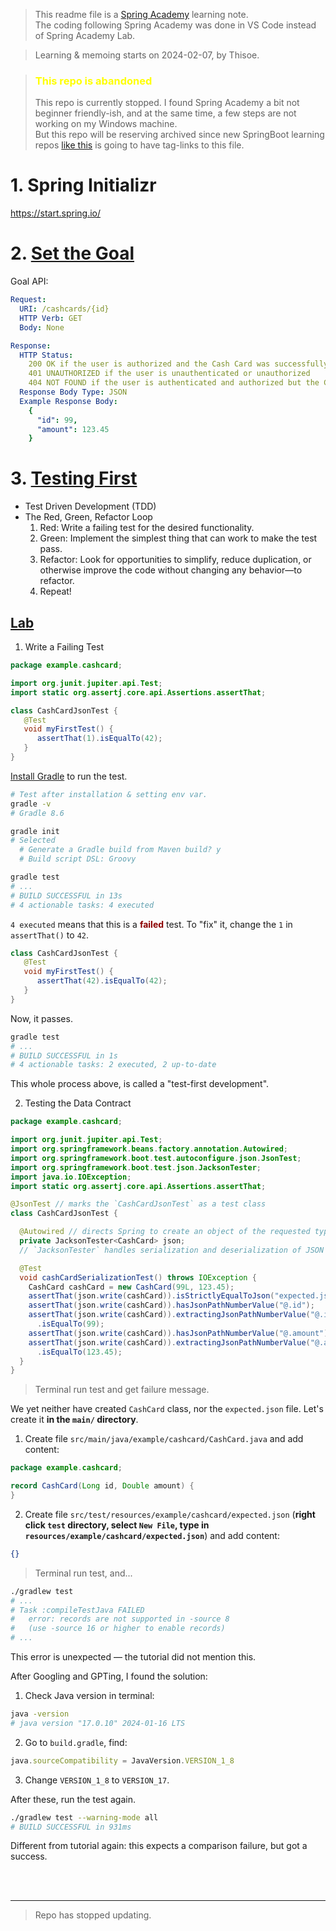 > This readme file is a [Spring Academy](https://spring.academy/) learning note. <br/> The coding following Spring Academy was done in VS Code instead of Spring Academy Lab.

> Learning & memoing starts on 2024-02-07, by Thisoe.

> ### <span style="color:yellow">This repo is abandoned</span>
> This repo is currently stopped. I found Spring Academy a bit not beginner friendly-ish, and at the same time, a few steps are not working on my Windows machine. <br/> But this repo will be reserving archived since new SpringBoot learning repos [like this](https://github.com/ThisoeCode/springboot-tut_following-devtiro) is going to have tag-links to this file.

# 1. Spring Initializr
https://start.spring.io/

# 2. [Set the Goal](https://spring.academy/courses/building-a-rest-api-with-spring-boot/lessons/data-contracts)
Goal API:
```yaml
Request:
  URI: /cashcards/{id}
  HTTP Verb: GET
  Body: None

Response:
  HTTP Status:
    200 OK if the user is authorized and the Cash Card was successfully retrieved
    401 UNAUTHORIZED if the user is unauthenticated or unauthorized
    404 NOT FOUND if the user is authenticated and authorized but the Cash Card cannot be found
  Response Body Type: JSON
  Example Response Body:
    {
      "id": 99,
      "amount": 123.45
    }
```

# 3. [Testing First](https://spring.academy/courses/building-a-rest-api-with-spring-boot/lessons/test-first)
- Test Driven Development (TDD)
- The Red, Green, Refactor Loop
  1. Red: Write a failing test for the desired functionality.
  2. Green: Implement the simplest thing that can work to make the test pass.
  3. Refactor: Look for opportunities to simplify, reduce duplication, or otherwise improve the code without changing any behavior—to refactor.
  4. Repeat!


## [Lab](https://spring.academy/courses/building-a-rest-api-with-spring-boot/lessons/test-first-lab/lab)

1. Write a Failing Test
```java
package example.cashcard;

import org.junit.jupiter.api.Test;
import static org.assertj.core.api.Assertions.assertThat;

class CashCardJsonTest {
   @Test
   void myFirstTest() {
      assertThat(1).isEqualTo(42);
   }
}
```

[Install Gradle](https://gradle.org/install/) to run the test.
```bash
# Test after installation & setting env var. 
gradle -v
# Gradle 8.6

gradle init
# Selected
  # Generate a Gradle build from Maven build? y
  # Build script DSL: Groovy

gradle test
# ...
# BUILD SUCCESSFUL in 13s
# 4 actionable tasks: 4 executed
```
`4 executed` means that this is a <span style='color:darkred'>**failed**</span> test.
To "fix" it, change the `1` in `assertThat()` to `42`.
```java
class CashCardJsonTest {
   @Test
   void myFirstTest() {
      assertThat(42).isEqualTo(42);
   }
}
```
Now, it passes.
```bash
gradle test
# ...
# BUILD SUCCESSFUL in 1s
# 4 actionable tasks: 2 executed, 2 up-to-date
```

This whole process above, is called a "test-first development".


2. Testing the Data Contract

```java
package example.cashcard;

import org.junit.jupiter.api.Test;
import org.springframework.beans.factory.annotation.Autowired;
import org.springframework.boot.test.autoconfigure.json.JsonTest;
import org.springframework.boot.test.json.JacksonTester;
import java.io.IOException;
import static org.assertj.core.api.Assertions.assertThat;

@JsonTest // marks the `CashCardJsonTest` as a test class
class CashCardJsonTest {

  @Autowired // directs Spring to create an object of the requested type
  private JacksonTester<CashCard> json;
  // `JacksonTester` handles serialization and deserialization of JSON objects

  @Test
  void cashCardSerializationTest() throws IOException {
    CashCard cashCard = new CashCard(99L, 123.45);
    assertThat(json.write(cashCard)).isStrictlyEqualToJson("expected.json");
    assertThat(json.write(cashCard)).hasJsonPathNumberValue("@.id");
    assertThat(json.write(cashCard)).extractingJsonPathNumberValue("@.id")
      .isEqualTo(99);
    assertThat(json.write(cashCard)).hasJsonPathNumberValue("@.amount");
    assertThat(json.write(cashCard)).extractingJsonPathNumberValue("@.amount")
      .isEqualTo(123.45);
  }
}
```

> Terminal run test and get failure message.

We yet neither have created `CashCard` class, nor the `expected.json` file. Let's create it **in the `main/` directory**.

  1. Create file `src/main/java/example/cashcard/CashCard.java` and add content:
```java
package example.cashcard;

record CashCard(Long id, Double amount) {
}
```
  2. Create file `src/test/resources/example/cashcard/expected.json` (**right click `test` directory, select `New File`, type in `resources/example/cashcard/expected.json`**) and add content:
```json
{}
```

> Terminal run test, and...

```bash
./gradlew test
# ...
# Task :compileTestJava FAILED
#   error: records are not supported in -source 8
#   (use -source 16 or higher to enable records)
# ...
```
This error is unexpected — the tutorial did not mention this.

After Googling and GPTing, I found the solution:
  1. Check Java version in terminal:
```bash
java -version
# java version "17.0.10" 2024-01-16 LTS
```
  2. Go to `build.gradle`, find:
```js
java.sourceCompatibility = JavaVersion.VERSION_1_8
```
  3. Change `VERSION_1_8` to `VERSION_17`.

After these, run the test again.
```bash
./gradlew test --warning-mode all
# BUILD SUCCESSFUL in 931ms
```

Different from tutorial again: this expects a comparison failure, but got a success.

<br/><br/>

___
> Repo has stopped updating.